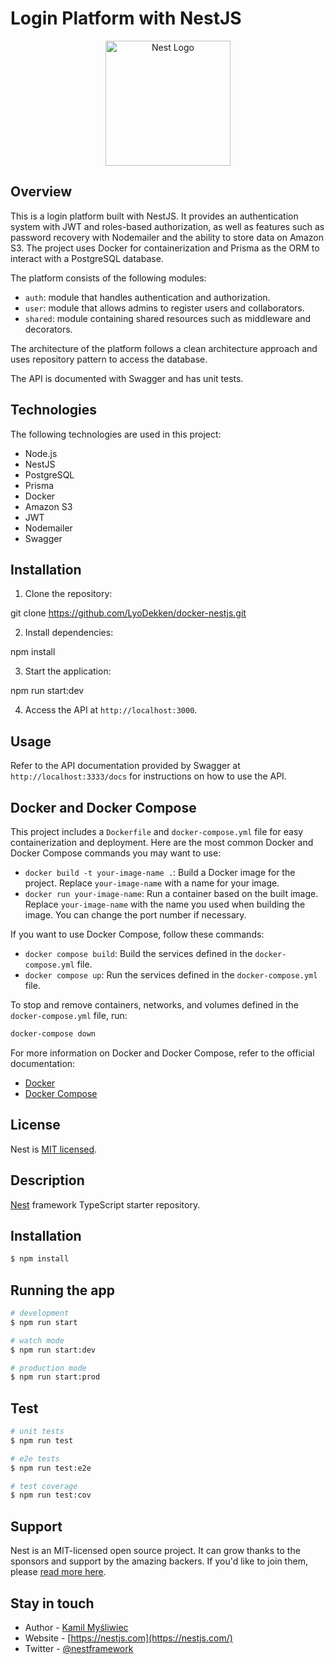 # Login Platform with NestJS

<p align="center">
  <a href="http://nestjs.com/" target="blank"><img src="https://nestjs.com/img/logo-small.svg" width="200" alt="Nest Logo" /></a>
</p>

## Overview

This is a login platform built with NestJS. It provides an authentication system with JWT and roles-based authorization, as well as features such as password recovery with Nodemailer and the ability to store data on Amazon S3. The project uses Docker for containerization and Prisma as the ORM to interact with a PostgreSQL database.

The platform consists of the following modules:

- `auth`: module that handles authentication and authorization.
- `user`: module that allows admins to register users and collaborators.
- `shared`: module containing shared resources such as middleware and decorators.

The architecture of the platform follows a clean architecture approach and uses repository pattern to access the database.

The API is documented with Swagger and has unit tests.

## Technologies

The following technologies are used in this project:

- Node.js
- NestJS
- PostgreSQL
- Prisma
- Docker
- Amazon S3
- JWT
- Nodemailer
- Swagger

## Installation

1. Clone the repository:

git clone https://github.com/LyoDekken/docker-nestjs.git

2. Install dependencies:

npm install

3. Start the application:

npm run start:dev

4. Access the API at `http://localhost:3000`.

## Usage

Refer to the API documentation provided by Swagger at `http://localhost:3333/docs` for instructions on how to use the API.

## Docker and Docker Compose

This project includes a `Dockerfile` and `docker-compose.yml` file for easy containerization and deployment. Here are the most common Docker and Docker Compose commands you may want to use:

- `docker build -t your-image-name .`: Build a Docker image for the project. Replace `your-image-name` with a name for your image.
- `docker run your-image-name`: Run a container based on the built image. Replace `your-image-name` with the name you used when building the image. You can change the port number if necessary.

If you want to use Docker Compose, follow these commands:

- `docker compose build`: Build the services defined in the `docker-compose.yml` file.
- `docker compose up`: Run the services defined in the `docker-compose.yml` file.

To stop and remove containers, networks, and volumes defined in the `docker-compose.yml` file, run:

```sh
docker-compose down
```

For more information on Docker and Docker Compose, refer to the official documentation:

- [Docker](https://docs.docker.com/)
- [Docker Compose](https://docs.docker.com/compose/)

## License

Nest is [MIT licensed](LICENSE).

## Description

[Nest](https://github.com/nestjs/nest) framework TypeScript starter repository.

## Installation

```bash
$ npm install
```

## Running the app

```bash
# development
$ npm run start

# watch mode
$ npm run start:dev

# production mode
$ npm run start:prod
```

## Test

```bash
# unit tests
$ npm run test

# e2e tests
$ npm run test:e2e

# test coverage
$ npm run test:cov
```

## Support

Nest is an MIT-licensed open source project. It can grow thanks to the sponsors and support by the amazing backers. If you'd like to join them, please [read more here](https://docs.nestjs.com/support).

## Stay in touch

- Author - [Kamil Myśliwiec](https://kamilmysliwiec.com)
- Website - [https://nestjs.com](https://nestjs.com/)
- Twitter - [@nestframework](https://twitter.com/nestframework)



